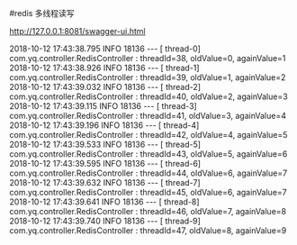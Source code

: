 #redis 多线程读写

http://127.0.0.1:8081/swagger-ui.html

2018-10-12 17:43:38.795  INFO 18136 --- [       thread-0] com.yq.controller.RedisController        : threadId=38, oldValue=0, againValue=1
2018-10-12 17:43:38.926  INFO 18136 --- [       thread-1] com.yq.controller.RedisController        : threadId=39, oldValue=1, againValue=2
2018-10-12 17:43:39.032  INFO 18136 --- [       thread-2] com.yq.controller.RedisController        : threadId=40, oldValue=2, againValue=3
2018-10-12 17:43:39.115  INFO 18136 --- [       thread-3] com.yq.controller.RedisController        : threadId=41, oldValue=3, againValue=4
2018-10-12 17:43:39.196  INFO 18136 --- [       thread-4] com.yq.controller.RedisController        : threadId=42, oldValue=4, againValue=5
2018-10-12 17:43:39.533  INFO 18136 --- [       thread-5] com.yq.controller.RedisController        : threadId=43, oldValue=5, againValue=6
2018-10-12 17:43:39.595  INFO 18136 --- [       thread-6] com.yq.controller.RedisController        : threadId=44, oldValue=6, againValue=7
2018-10-12 17:43:39.632  INFO 18136 --- [       thread-7] com.yq.controller.RedisController        : threadId=45, oldValue=6, againValue=7
2018-10-12 17:43:39.641  INFO 18136 --- [       thread-8] com.yq.controller.RedisController        : threadId=46, oldValue=7, againValue=8
2018-10-12 17:43:39.740  INFO 18136 --- [       thread-9] com.yq.controller.RedisController        : threadId=47, oldValue=8, againValue=9